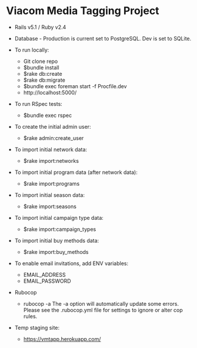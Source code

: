 # Viacom Media Tagging Project

* Rails v5.1 / Ruby v2.4
* Database - Production is current set to PostgreSQL. Dev is set to SQLite.

* To run locally:
  * Git clone repo
  * $bundle install
  * $rake db:create
  * $rake db:migrate
  * $bundle exec foreman start -f Procfile.dev
  * http://localhost:5000/

* To run RSpec tests:
  * $bundle exec rspec

* To create the initial admin user:
  * $rake admin:create_user

* To import initial network data:
  * $rake import:networks

* To import initial program data (after network data):
  * $rake import:programs

* To import initial season data:
  * $rake import:seasons

* To import initial campaign type data:
  * $rake import:campaign_types

* To import initial buy methods data:
  * $rake import:buy_methods

* To enable email invitations, add ENV variables:
  * EMAIL_ADDRESS
  * EMAIL_PASSWORD

* Rubocop
  * rubocop -a
    The -a option will automatically update some errors. Please see the
    .rubocop.yml file for settings to ignore or alter cop rules.

* Temp staging site:
  * https://vmtapp.herokuapp.com/
